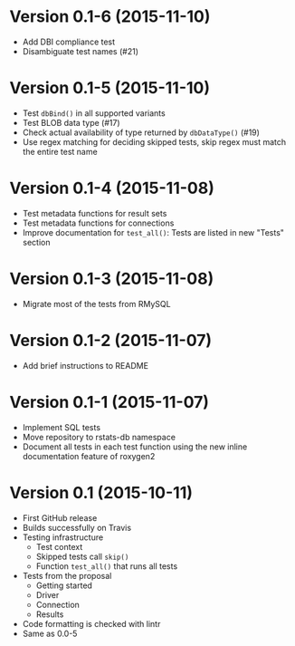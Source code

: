 Version 0.1-6 (2015-11-10)
===

- Add DBI compliance test
- Disambiguate test names (#21)


Version 0.1-5 (2015-11-10)
===

- Test `dbBind()` in all supported variants
- Test BLOB data type (#17)
- Check actual availability of type returned by `dbDataType()` (#19)
- Use regex matching for deciding skipped tests, skip regex must match the entire test name


Version 0.1-4 (2015-11-08)
===

- Test metadata functions for result sets
- Test metadata functions for connections
- Improve documentation for `test_all()`: Tests are listed in new "Tests" section


Version 0.1-3 (2015-11-08)
===

- Migrate most of the tests from RMySQL


Version 0.1-2 (2015-11-07)
===

- Add brief instructions to README


Version 0.1-1 (2015-11-07)
===

- Implement SQL tests
- Move repository to rstats-db namespace
- Document all tests in each test function using the new inline documentation feature of roxygen2


Version 0.1 (2015-10-11)
===

- First GitHub release
- Builds successfully on Travis
- Testing infrastructure
    - Test context
    - Skipped tests call `skip()`
    - Function `test_all()` that runs all tests
- Tests from the proposal
    - Getting started
    - Driver
    - Connection
    - Results
- Code formatting is checked with lintr
- Same as 0.0-5
